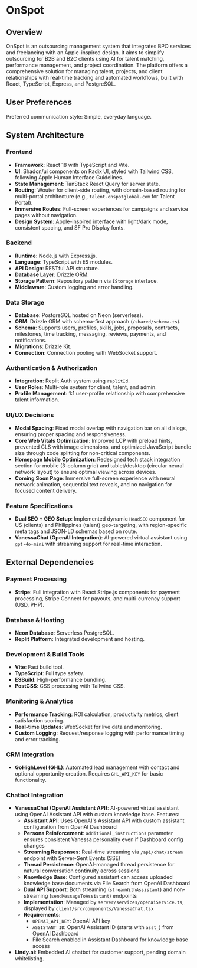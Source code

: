 # OnSpot

## Overview
OnSpot is an outsourcing management system that integrates BPO services and freelancing with an Apple-inspired design. It aims to simplify outsourcing for B2B and B2C clients using AI for talent matching, performance management, and project coordination. The platform offers a comprehensive solution for managing talent, projects, and client relationships with real-time tracking and automated workflows, built with React, TypeScript, Express, and PostgreSQL.

## User Preferences
Preferred communication style: Simple, everyday language.

## System Architecture

### Frontend
- **Framework**: React 18 with TypeScript and Vite.
- **UI**: Shadcn/ui components on Radix UI, styled with Tailwind CSS, following Apple Human Interface Guidelines.
- **State Management**: TanStack React Query for server state.
- **Routing**: Wouter for client-side routing, with domain-based routing for multi-portal architecture (e.g., `talent.onspotglobal.com` for Talent Portal).
- **Immersive Routes**: Full-screen experiences for campaigns and service pages without navigation.
- **Design System**: Apple-inspired interface with light/dark mode, consistent spacing, and SF Pro Display fonts.

### Backend
- **Runtime**: Node.js with Express.js.
- **Language**: TypeScript with ES modules.
- **API Design**: RESTful API structure.
- **Database Layer**: Drizzle ORM.
- **Storage Pattern**: Repository pattern via `IStorage` interface.
- **Middleware**: Custom logging and error handling.

### Data Storage
- **Database**: PostgreSQL hosted on Neon (serverless).
- **ORM**: Drizzle ORM with schema-first approach (`/shared/schema.ts`).
- **Schema**: Supports users, profiles, skills, jobs, proposals, contracts, milestones, time tracking, messaging, reviews, payments, and notifications.
- **Migrations**: Drizzle Kit.
- **Connection**: Connection pooling with WebSocket support.

### Authentication & Authorization
- **Integration**: Replit Auth system using `replitId`.
- **User Roles**: Multi-role system for client, talent, and admin.
- **Profile Management**: 1:1 user-profile relationship with comprehensive talent information.

### UI/UX Decisions
- **Modal Spacing**: Fixed modal overlap with navigation bar on all dialogs, ensuring proper spacing and responsiveness.
- **Core Web Vitals Optimization**: Improved LCP with preload hints, prevented CLS with image dimensions, and optimized JavaScript bundle size through code splitting for non-critical components.
- **Homepage Mobile Optimization**: Redesigned tech stack integration section for mobile (3-column grid) and tablet/desktop (circular neural network layout) to ensure optimal viewing across devices.
- **Coming Soon Page**: Immersive full-screen experience with neural network animation, sequential text reveals, and no navigation for focused content delivery.

### Feature Specifications
- **Dual SEO + GEO Setup**: Implemented dynamic `HeadSEO` component for US (clients) and Philippines (talent) geo-targeting, with region-specific meta tags and JSON-LD schemas based on route.
- **VanessaChat (OpenAI Integration)**: AI-powered virtual assistant using `gpt-4o-mini` with streaming support for real-time interaction.

## External Dependencies

### Payment Processing
- **Stripe**: Full integration with React Stripe.js components for payment processing, Stripe Connect for payouts, and multi-currency support (USD, PHP).

### Database & Hosting
- **Neon Database**: Serverless PostgreSQL.
- **Replit Platform**: Integrated development and hosting.

### Development & Build Tools
- **Vite**: Fast build tool.
- **TypeScript**: Full type safety.
- **ESBuild**: High-performance bundling.
- **PostCSS**: CSS processing with Tailwind CSS.

### Monitoring & Analytics
- **Performance Tracking**: ROI calculation, productivity metrics, client satisfaction scoring.
- **Real-time Updates**: WebSocket for live data and monitoring.
- **Custom Logging**: Request/response logging with performance timing and error tracking.

### CRM Integration
- **GoHighLevel (GHL)**: Automated lead management with contact and optional opportunity creation. Requires `GHL_API_KEY` for basic functionality.

### Chatbot Integration
- **VanessaChat (OpenAI Assistant API)**: AI-powered virtual assistant using OpenAI Assistant API with custom knowledge base. Features:
  - **Assistant API**: Uses OpenAI's Assistant API with custom assistant configuration from OpenAI Dashboard
  - **Persona Reinforcement**: `additional_instructions` parameter ensures consistent Vanessa personality even if Dashboard config changes
  - **Streaming Responses**: Real-time streaming via `/api/chat/stream` endpoint with Server-Sent Events (SSE)
  - **Thread Persistence**: OpenAI-managed thread persistence for natural conversation continuity across sessions
  - **Knowledge Base**: Configured assistant can access uploaded knowledge base documents via File Search from OpenAI Dashboard
  - **Dual API Support**: Both streaming (`streamWithAssistant`) and non-streaming (`sendMessageToAssistant`) endpoints
  - **Implementation**: Managed by `server/services/openaiService.ts`, displayed by `client/src/components/VanessaChat.tsx`
  - **Requirements**: 
    - `OPENAI_API_KEY`: OpenAI API key
    - `ASSISTANT_ID`: OpenAI Assistant ID (starts with `asst_`) from OpenAI Dashboard
    - File Search enabled in Assistant Dashboard for knowledge base access
- **Lindy.ai**: Embedded AI chatbot for customer support, pending domain whitelisting.